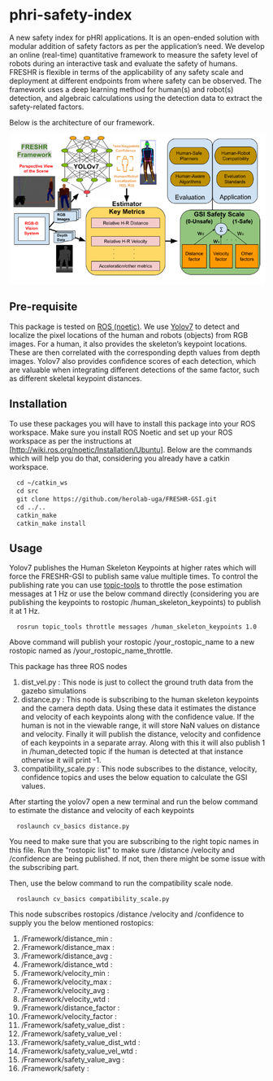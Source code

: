 # phri-safety-index
A new safety index for pHRI applications. It is an open-ended solution with modular addition of safety factors as per the application’s need. We develop an online (real-time) quantitative framework to measure the safety level of robots during an interactive task and evaluate the safety of humans. FRESHR is flexible in terms of the applicability of any safety scale and deployment at different endpoints from where safety can be observed. The framework uses a deep learning method for human(s) and robot(s) detection, and algebraic calculations using the detection data to extract the safety-related factors.

Below is the architecture of our framework.

![Alt text](/FRESHR/architecture.png?raw=true)


## Pre-requisite
This package is tested on [ROS (noetic)](http://wiki.ros.org/noetic/Installation/Ubuntu). We use [Yolov7](https://github.com/WongKinYiu/yolov7) to detect and localize the pixel locations of the human and robots (objects) from RGB images. For a human, it also provides the skeleton’s keypoint locations. These are then correlated with the corresponding depth values from depth images. Yolov7 also provides confidence scores of each detection, which are valuable when integrating different detections of the same factor, such as different skeletal keypoint distances.

## Installation
To use these packages you will have to install this package into your ROS workspace. Make sure you install ROS Noetic and set up your ROS workspace as per the instructions at [http://wiki.ros.org/noetic/Installation/Ubuntu].  Below are the commands which will help you do that, considering you already have a catkin workspace.
```
  cd ~/catkin_ws
  cd src
  git clone https://github.com/herolab-uga/FRESHR-GSI.git
  cd ../..
  catkin_make
  catkin_make install
```
## Usage
Yolov7 publishes the Human Skeleton Keypoints at higher rates which will force the FRESHR-GSI to publish same value multiple times. To control the publishing rate you can use [topic-tools](http://wiki.ros.org/topic_tools/throttle) to throttle the pose estimation messages at 1 Hz or use the below command directly (considering you are publishing the keypoints to rostopic /human_skeleton_keypoints) to publish it at 1 Hz.
```
  rosrun topic_tools throttle messages /human_skeleton_keypoints 1.0
```

Above command will publish your rostopic /your_rostopic_name to a new rostopic named as /your_rostopic_name_throttle. 

This package has three ROS nodes
  1) dist_vel.py : This node is just to collect the ground truth data from the gazebo simulations
  2) distance.py : This node is subscribing to the human skeleton keypoints and the camera depth data. Using these data it estimates the distance and velocity of each keypoints along with the confidence value. If the human is not in the viewable range, it will store NaN values on distance and velocity. Finally it will publish the distance, velocity and confidence of each keypoints in a separate array. Along with this it will also publish 1 in /human_detected topic if the human is detected at that instance otherwise it will print -1.
  3) compatibility_scale.py : This node subscribes to the distance, velocity, confidence topics and uses the below equation to calculate the GSI values.

After starting the yolov7 open a new terminal and run the below command to estimate the distance and velocity of each keypoints

```
  roslaunch cv_basics distance.py
```
You need to make sure that you are subscribing to the right topic names in this file. Run the "rostopic list" to make sure /distance /velocity and /confidence are being published. If not, then there might be some issue with the subscribing part.

Then, use the below command to run the compatibility scale node.
```
  roslaunch cv_basics compatibility_scale.py
```
This node subscribes rostopics /distance /velocity and /confidence to supply you the below mentioned rostopics:

  1) /Framework/distance_min :
  2) /Framework/distance_max :
  3) /Framework/distance_avg :
  4) /Framework/distance_wtd :
  5) /Framework/velocity_min :
  6) /Framework/velocity_max :
  7) /Framework/velocity_avg :
  8) /Framework/velocity_wtd :
  9) /Framework/distance_factor :
  10) /Framework/velocity_factor :
  11) /Framework/safety_value_dist :
  12) /Framework/safety_value_vel : 
  13) /Framework/safety_value_dist_wtd :
  14) /Framework/safety_value_vel_wtd :
  15) /Framework/safety_value_avg : 
  16) /Framework/safety :

